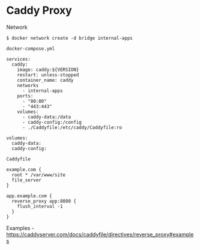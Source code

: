 # Caddy Proxy

Network
```
$ docker network create -d bridge internal-apps
```

`docker-compose.yml`

```
services:
  caddy:
    image: caddy:${VERSION}
    restart: unless-stopped
    container_name: caddy
    networks
      - internal-apps
    ports:
      - "80:80"
      - "443:443"
    volumes:
      - caddy-data:/data
      - caddy-config:/config
      - ./Caddyfile:/etc/caddy/Caddyfile:ro

volumes:
  caddy-data:
  caddy-config:
```

`Caddyfile`

```
example.com {
  root * /var/www/site
  file_server
}

app.example.com {
  reverse_proxy app:8080 {
    flush_interval -1
  }
}
```

Examples - https://caddyserver.com/docs/caddyfile/directives/reverse_proxy#examples
